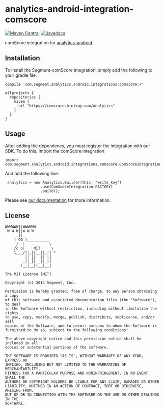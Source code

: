 analytics-android-integration-comscore
======================================

[![Maven Central](https://maven-badges.herokuapp.com/maven-central/com.segment.analytics.android.integrations/comscore/badge.svg)](https://maven-badges.herokuapp.com/maven-central/com.segment.analytics.android.integrations/comscore)
[![Javadocs](http://javadoc-badge.appspot.com/com.segment.analytics.android.integrations/comscore.svg?label=javadoc)](http://javadoc-badge.appspot.com/com.segment.analytics.android.integrations/comscore)

comScore integration for [analytics-android](https://github.com/segmentio/analytics-android).


## Installation

To install the Segment-comScore integration, simply add the following to your gradle file:


```
compile 'com.segment.analytics.android.integrations:comscore:+'
```

```
allprojects {
  repositories {
    maven {
      url "https://comscore.bintray.com/Analytics"
    }
  }
}
```

## Usage

After adding the dependency, you must register the integration with our SDK.  To do this, import the comScore integration:


```
import com.segment.analytics.android.integrations.comscore.ComScoreIntegration;

```

And add the following line:

```
 analytics = new Analytics.Builder(this, "write_key")
                .use(ComScoreIntegration.FACTORY)
                .build();
```

Please see [our documentation](https://segment.com/docs/integrations/comscore/#mobile) for more information.

## License

```
WWWWWW||WWWWWW
 W W W||W W W
      ||
    ( OO )__________
     /  |           \
    /o o|    MIT     \
    \___/||_||__||_|| *
         || ||  || ||
        _||_|| _||_||
       (__|__|(__|__|

The MIT License (MIT)

Copyright (c) 2014 Segment, Inc.

Permission is hereby granted, free of charge, to any person obtaining a copy
of this software and associated documentation files (the "Software"), to deal
in the Software without restriction, including without limitation the rights
to use, copy, modify, merge, publish, distribute, sublicense, and/or sell
copies of the Software, and to permit persons to whom the Software is
furnished to do so, subject to the following conditions:

The above copyright notice and this permission notice shall be included in all
copies or substantial portions of the Software.

THE SOFTWARE IS PROVIDED "AS IS", WITHOUT WARRANTY OF ANY KIND, EXPRESS OR
IMPLIED, INCLUDING BUT NOT LIMITED TO THE WARRANTIES OF MERCHANTABILITY,
FITNESS FOR A PARTICULAR PURPOSE AND NONINFRINGEMENT. IN NO EVENT SHALL THE
AUTHORS OR COPYRIGHT HOLDERS BE LIABLE FOR ANY CLAIM, DAMAGES OR OTHER
LIABILITY, WHETHER IN AN ACTION OF CONTRACT, TORT OR OTHERWISE, ARISING FROM,
OUT OF OR IN CONNECTION WITH THE SOFTWARE OR THE USE OR OTHER DEALINGS IN THE
SOFTWARE.
```
